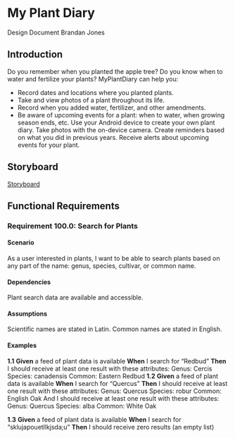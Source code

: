 # My Plant Diary
Design Document
Brandan Jones
## Introduction
Do you remember when you planted the apple tree?  Do you know when to water and fertilize your plants? MyPlantDiary can help you:
-	Record dates and locations where you planted plants.
-	Take and view photos of a plant throughout its life.
-	Record when you added water, fertilizer, and other amendments.
-	Be aware of upcoming events for a plant: when to water, when growing season ends, etc.
Use your Android device to create your own plant diary.  Take photos with the on-device camera.  Create reminders based on what you did in previous years.   Receive alerts about upcoming events for your plant.

## Storyboard
[Storyboard](https://projects.invisionapp.com/prototype/Plant-Diary-ck0bict0n005bqh01aaeu8tuu/play/c6560121)

## Functional Requirements

### Requirement 100.0: Search for Plants
#### Scenario
As a user interested in plants, I want to be able to search plants based on any part of the name: genus, species, cultivar, or common name.
#### Dependencies
Plant search data are available and accessible.
#### Assumptions
Scientific names are stated in Latin.
Common names are stated in English.
#### Examples
**1.1**
**Given** a feed of plant data is available
**When** I search for “Redbud”
**Then** I should receive at least one result with these attributes: 
Genus: Cercis
Species: canadensis
Common: Eastern Redbud 
**1.2**
**Given** a feed of plant data is available
**When** I search for “Quercus”
**Then** I should receive at least one result with these attributes: 
Genus: Quercus
Species: robur
Common: English Oak
And I should receive at least one result with these attributes:
Genus: Quercus
Species: alba
Common: White Oak

**1.3**
**Given** a feed of plant data is available
**When** I search for “sklujapouetllkjsda;u”
**Then** I should receive zero results (an empty list)
